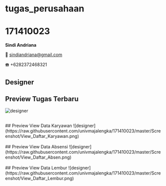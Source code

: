 # tugas_perusahaan

# 171410023
**Sindi Andriana**

:e-mail: sindiandriana@gmail.com

:telephone: +6282372468321

## Designer

## Preview Tugas Terbaru
![designer](https://raw.githubusercontent.com/univmajalengka/171410023/master/Screenshot/designer-database.png) <br />

<br>
## Preview View Data Karyawan
![designer](https://raw.githubusercontent.com/univmajalengka/171410023/master/Screenshot/View_Daftar_Karyawan.png) <br />

<br>
## Preview View Data Absensi
![designer](https://raw.githubusercontent.com/univmajalengka/171410023/master/Screenshot/View_Daftar_Absen.png) <br />

<br>
## Preview View Data Lembur
![designer](https://raw.githubusercontent.com/univmajalengka/171410023/master/Screenshot/View_Daftar_Lembur.png) <br />
